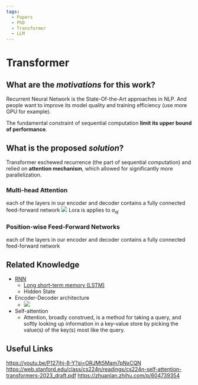 ```yaml
---
tags:
  - Papers
  - PhD
  - Transformer
  - LLM
---
```

# Transformer
## **What are the _motivations_ for this work?**
Recurrent Neural Network is the State-Of-the-Art approaches in NLP. And people want to improve its model quality and training efficiency (use more GPU for example).

The fundamental constraint of sequential computation **limit its upper bound of performance**. 
## **What is the proposed _solution_?**
Transformer eschewed recurrence (the part of sequential computation) and relied on **attention mechanism**, which allowed for significantly more parallelization.

### Multi-head Attention
each of the layers in our encoder and decoder contains a fully connected feed-forward network
![](https://webresources.aaaab3n.moe/share/SCR-20240322-ndvv.png)
Lora is applies to $a_{aj}$
### Position-wise Feed-Forward Networks
each of the layers in our encoder and decoder contains a fully connected feed-forward network

## Related Knowledge
- [RNN](https://en.wikipedia.org/wiki/Recurrent_neural_network)
	- [Long short-term memory (LSTM)](https://en.wikipedia.org/wiki/Long_short-term_memory)
	- Hidden State 
- Encoder-Decoder architecture
	- ![](https://webresources.aaaab3n.moe/share/SCR-20240322-chfl.png)
- Self-attention
	- Attention, broadly construed, is a method for taking a query, and softly looking up information in a key-value store by picking the value(s) of the key(s) most like the query.


## Useful Links
https://youtu.be/P127jhj-8-Y?si=ORJMt5Mam7pNxCQN
https://web.stanford.edu/class/cs224n/readings/cs224n-self-attention-transformers-2023_draft.pdf
https://zhuanlan.zhihu.com/p/604739354